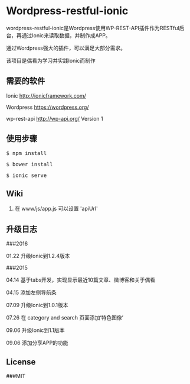 # Wordpress-restful-ionic
wordpress-restful-ionic是Wordpress使用WP-REST-API插件作为RESTful后台，再通过Ionic来读取数据，并制作成APP。 

通过Wordpress强大的插件，可以满足大部分需求。

该项目是偶看为学习并实践Ionic而制作

## 需要的软件

Ionic http://ionicframework.com/

Wordpress https://wordpress.org/ 

wp-rest-api http://wp-api.org/ Version 1

## 使用步骤
<pre>$ npm install </pre>
<pre>$ bower install </pre>
<pre>$ ionic serve </pre>

## Wiki
1.   在 www/js/app.js 可以设置 'apiUrl'

## 升级日志
###2016

01.22 升级Ionic到1.2.4版本

###2015

04.14 基于tabs开发，实现显示最近10篇文章、微博客和关于偶看

04.15 添加左侧导航条

07.09 升级Ionic到1.0.1版本

07.26 在 category and search 页面添加‘特色图像’

09.06 升级Ionic到1.1版本

09.06 添加分享APP的功能

## License

###MIT